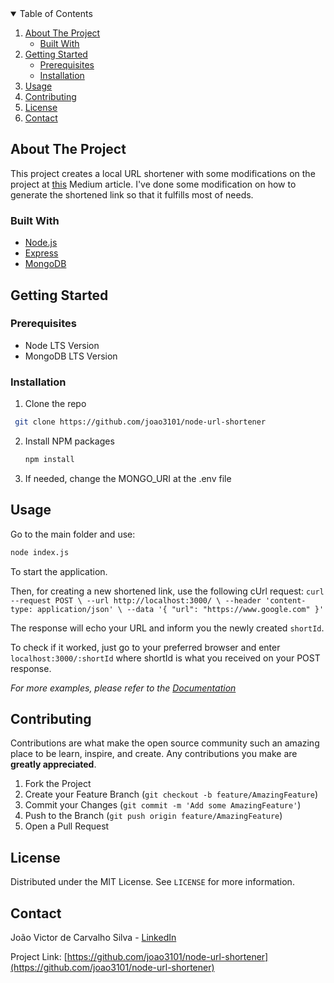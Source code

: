 <!-- TABLE OF CONTENTS -->
<details open="open">
  <summary>Table of Contents</summary>
  <ol>
    <li>
      <a href="#about-the-project">About The Project</a>
      <ul>
        <li><a href="#built-with">Built With</a></li>
      </ul>
    </li>
    <li>
      <a href="#getting-started">Getting Started</a>
      <ul>
        <li><a href="#prerequisites">Prerequisites</a></li>
        <li><a href="#installation">Installation</a></li>
      </ul>
    </li>
    <li><a href="#usage">Usage</a></li>
    <li><a href="#contributing">Contributing</a></li>
    <li><a href="#license">License</a></li>
    <li><a href="#contact">Contact</a></li>
  </ol>
</details>



<!-- ABOUT THE PROJECT -->
## About The Project

This project creates a local URL shortener with some modifications on the project at [this](https://medium.com/javascript-in-plain-english/how-to-create-url-shortener-in-node-js-568027027b91) Medium article. I've done some modification on how to generate the shortened link so that it fulfills most of needs.


### Built With

* [Node.js](https://nodejs.org/en/)
* [Express](https://expressjs.com/)
* [MongoDB](https://www.mongodb.com/)



<!-- GETTING STARTED -->
## Getting Started

### Prerequisites

* Node LTS Version
* MongoDB LTS Version

### Installation

1. Clone the repo
  ```sh
   git clone https://github.com/joao3101/node-url-shortener
   ```
2. Install NPM packages
   ```sh
   npm install
   ```
3. If needed, change the MONGO_URI at the .env file

<!-- USAGE EXAMPLES -->
## Usage

Go to the main folder and use:
   ```sh
   node index.js
   ```
To start the application. 

Then, for creating a new shortened link, use the following cUrl request:
`curl --request POST \
  --url http://localhost:3000/ \
  --header 'content-type: application/json' \
  --data '{
	"url": "https://www.google.com"
}'`

The response will echo your URL and inform you the newly created `shortId`.

To check if it worked, just go to your preferred browser and enter `localhost:3000/:shortId` where shortId is what you received on your POST response.

_For more examples, please refer to the [Documentation](https://example.com)_


<!-- CONTRIBUTING -->
## Contributing

Contributions are what make the open source community such an amazing place to be learn, inspire, and create. Any contributions you make are **greatly appreciated**.

1. Fork the Project
2. Create your Feature Branch (`git checkout -b feature/AmazingFeature`)
3. Commit your Changes (`git commit -m 'Add some AmazingFeature'`)
4. Push to the Branch (`git push origin feature/AmazingFeature`)
5. Open a Pull Request



<!-- LICENSE -->
## License

Distributed under the MIT License. See `LICENSE` for more information.



<!-- CONTACT -->
## Contact

João Victor de Carvalho Silva - [LinkedIn](https://www.linkedin.com/in/joao-victor-de-carvalho-silva/)

Project Link: [https://github.com/joao3101/node-url-shortener](https://github.com/joao3101/node-url-shortener)
